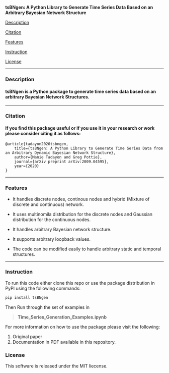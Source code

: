 
**tsBNgen: A Python Library to Generate Time Series Data Based on an Arbitrary Bayesian Network Structure**

[Description](#Description)

[Citation](#Citaton)

[Features](#Features)

[Instruction](#Instruction)

[License](#License)

----

### **Description**

#### tsBNgen is a Python package to generate time series data based on an arbitrary Bayesian Network Structures. 
---
### **Citation**

 #### If you find this package useful or if you use it in your research or work please consider citing it as follows:
```
@article{tadayon2020tsbngen,
    title={tsBNgen: A Python Library to Generate Time Series Data from an Arbitrary Dynamic Bayesian Network Structure},
    author={Manie Tadayon and Greg Pottie},
    journal={arXiv preprint arXiv:2009.04595},
    year={2020}
}
```
----
### **Features**

 - It handles discrete nodes, continous nodes and hybrid (Mixture of discrete and continuous) network.

 - It uses multinomila distribution for the discrete nodes and Gaussian distribution for the continuous nodes.

 - It handles arbitrary Bayesian network structure.

 - It supports arbitrary loopback values.

 - The code can be modified easily to handle arbitrary static and temporal structures.
---

### **Instruction**

 To run this code either clone this repo or use the package distribution in PyPI using the following commands:

```python
pip install tsBNgen
```

 Then Run through the set of examples in 
 
 > **Time_Series_Generation_Examples.ipynb**

For more information on how to use the package please visit the following:

1. Original paper 
2. Documentation in PDF available in this repository.

### **License**

This software is released under the MIT liecense.














